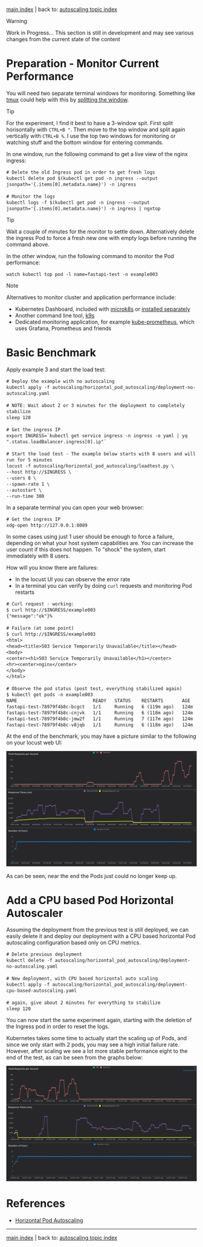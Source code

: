[main index](../../README.md) | back to: [autoscaling topic index](../README.md)

> [!WARNING]
> Work in Progress... This section is still in development and may see various changes from the current state of the content

<!--
TODO - Add metrics monitoring...
-->

# Preparation - Monitor Current Performance

You will need two separate terminal windows for monitoring. Something like [tmux](https://github.com/tmux/tmux/wiki) could help with this by [splitting the window](https://tmuxcheatsheet.com/).

> [!TIP]
> For the experiment, I find it best to have a 3-window spit. First split horisontally with `CTRL+B "`. Then move to the top window and split again vertically with `CTRL+B %`. I use the top two windows for monitoring or watching stuff and the bottom window for entering commands.

In one window, run the following command to get a live view of the nginx ingress:

```shell
# Delete the old Ingress pod in order to get fresh logs
kubectl delete pod $(kubectl get pod -n ingress --output jsonpath='{.items[0].metadata.name}') -n ingress

# Monitor the logs
kubectl logs -f $(kubectl get pod -n ingress --output jsonpath='{.items[0].metadata.name}') -n ingress | ngxtop
```

> [!TIP]
> Wait a couple of minutes for the monitor to settle down. Alternatively delete the ingress Pod to force a fresh new one with empty logs before running the command above.

In the other window, run the following command to monitor the Pod performance: 

```shell
watch kubectl top pod -l name=fastapi-test -n example003
```

> [!NOTE]
> Alternatives to monitor cluster and application performance include:
> 
> * Kubernetes Dashboard, included with [microk8s](https://microk8s.io/docs/addon-dashboard) or [installed separately](https://kubernetes.io/docs/tasks/access-application-cluster/web-ui-dashboard/)
> * Another command line tool, [k9s](https://k9scli.io/)
> * Dedicated monitoring application, for example [kube-prometheus](https://github.com/prometheus-operator/kube-prometheus), which uses Grafana, Prometheus and friends 

# Basic Benchmark

Apply example 3 and start the load test:

```shell
# Deploy the example with no autoscaling
kubectl apply -f autoscaling/horizontal_pod_autoscaling/deployment-no-autoscaling.yaml

# NOTE: Wait about 2 or 3 minutes for the deployment to completely stabilize
sleep 120

# Get the ingress IP
export INGRESS=`kubectl get service ingress -n ingress -o yaml | yq ".status.loadBalancer.ingress[0].ip"`

# Start the load test - The example below starts with 8 users and will run for 5 minutes
locust -f autoscaling/horizontal_pod_autoscaling/loadtest.py \
--host http://$INGRESS \
--users 8 \
--spawn-rate 1 \
--autostart \
--run-time 300
```

In a separate terminal you can open your web browser:

```shell
# Get the ingress IP
xdg-open http://127.0.0.1:8089
```

In some cases using just 1 user should be enough to force a failure, depending on what your host system capabilities are. You can increase the user count if this does not happen. To "shock" the system, start immediately with 8 users.

How will you know there are failures:

* In the locust UI you can observe the error rate
* In a terminal you can verify by doing `curl` requests and monitoring Pod restarts

```shell
# Curl request - working:
$ curl http://$INGRESS/example003  
{"message":"ok"}%

# Failure (at some point)
$ curl http://$INGRESS/example003 
<html>
<head><title>503 Service Temporarily Unavailable</title></head>
<body>
<center><h1>503 Service Temporarily Unavailable</h1></center>
<hr><center>nginx</center>
</body>
</html>

# Observe the pod status (post test, everything stabilized again)
$ kubectl get pods -n example003
NAME                            READY   STATUS    RESTARTS       AGE
fastapi-test-78979f4b8c-bcgct   1/1     Running   6 (119m ago)   124m
fastapi-test-78979f4b8c-cnjvk   1/1     Running   6 (118m ago)   124m
fastapi-test-78979f4b8c-jmw2f   1/1     Running   7 (117m ago)   124m
fastapi-test-78979f4b8c-v8jqb   1/1     Running   6 (118m ago)   124m
```

At the end of the benchmark, you may have a picture similar to the following on your locust web UI:

![no scaling graphs](./img_no_scaling.png)

As can be seen, near the end the Pods just could no longer keep up.

# Add a CPU based Pod Horizontal Autoscaler

Assuming the deployment from the previous test is still deployed, we can easily delete it and deploy our deployment with a CPU based horizontal Pod autoscaling configuration based only on CPU metrics.

```shell
# Delete previous deployment
kubectl delete -f autoscaling/horizontal_pod_autoscaling/deployment-no-autoscaling.yaml

# New deployment, with CPU based horizontal auto scaling
kubectl apply -f autoscaling/horizontal_pod_autoscaling/deployment-cpu-based-autoscaling.yaml

# again, give about 2 minutes for everything to stabilize
sleep 120
```

You can now start the same experiment again, starting with the deletion of the Ingress pod in order to reset the logs.

Kubernetes takes some time to actually start the scaling up of Pods, and since we only start with 2 pods, you may see a high initial failure rate. However, after scaling we see a lot more stable performance eight to the end of the test, as can be seen from the graphs below:

![cpu scaling graphs](./img_cpu_scaling.png)

# References

* [Horizontal Pod Autoscaling](https://kubernetes.io/docs/tasks/run-application/horizontal-pod-autoscale/)

<hr />

[main index](../../README.md) | back to: [autoscaling topic index](../README.md)
